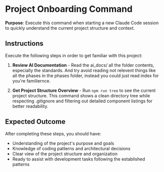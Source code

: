 # Project Onboarding Command

**Purpose**: Execute this command when starting a new Claude Code session to quickly understand the current project structure and context.

## Instructions

Execute the following steps in order to get familiar with this project:

1. **Review AI Documentation** - Read the ai_docs/ all the folder contents, especially the standards. And try avoid reading not relevent things like all the phases in the phases folder, instead you could just read index for you're familiernce.

2. **Get Project Structure Overview** - Run `npm run tree` to see the current project structure. This command shows a clean directory tree while respecting .gitignore and filtering out detailed component listings for better readability.

## Expected Outcome

After completing these steps, you should have:
- Understanding of the project's purpose and goals
- Knowledge of coding patterns and architectural decisions
- Clear view of the project structure and organization
- Ready to assist with development tasks following the established patterns